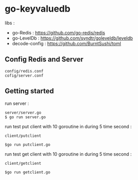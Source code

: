 # go-keyvaluedb
libs :

- go-Redis :  https://github.com/go-redis/redis
- go-LevelDb : https://github.com/syndtr/goleveldb/leveldb
- decode-config : https://github.com/BurntSushi/toml

## Config Redis and Server 

```
config/redis.conf
cofig/server.conf
```

## Getting started
run server : 

```
server/server.go
$ go run server.go
```

run test put client with 10 goroutine in during 5 time second : 
```
client/putclient

$go run putclient.go
```

run test get client with 10 goroutine in during 5 time second : 
```
client/getclient

$go run getclient.go
```

